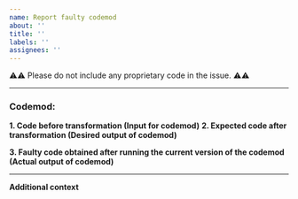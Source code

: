 ```yaml
---
name: Report faulty codemod
about: ''
title: ''
labels: ''
assignees: ''
---
```


:warning::warning: Please do not include any proprietary code in the issue. :warning::warning:

---

### Codemod:

**1. Code before transformation (Input for codemod)**
**2. Expected code after transformation (Desired output of codemod)**

**3. Faulty code obtained after running the current version of the codemod (Actual output of codemod)**

---

**Additional context**
